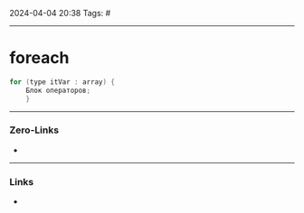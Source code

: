 2024-04-04 20:38
Tags: #

___
# foreach
```java
for (type itVar : array) { 
	Блок операторов; 
	}
```
___
### Zero-Links
- 

___
### Links
- 